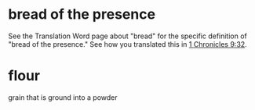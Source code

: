 # bread of the presence

See the Translation Word page about "bread" for the specific definition of "bread of the presence." See how you translated this in [1 Chronicles 9:32](../09/30.md).

# flour

grain that is ground into a powder

